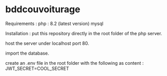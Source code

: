 # bddcouvoiturage
Requirements :
php : 8.2 (latest version)
mysql

Installation :
put this repository directly in the root folder of the php server.

host the server under localhost port 80.

import the database.

create an .env file in the root folder with the following as content :
JWT_SECRET=COOL_SECRET
